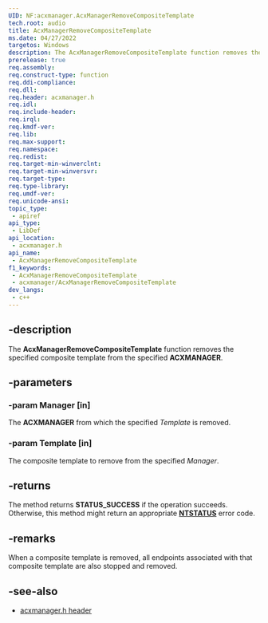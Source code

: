 ```yaml
---
UID: NF:acxmanager.AcxManagerRemoveCompositeTemplate
tech.root: audio
title: AcxManagerRemoveCompositeTemplate
ms.date: 04/27/2022
targetos: Windows
description: The AcxManagerRemoveCompositeTemplate function removes the specified composite template from the specified ACXMANAGER.
prerelease: true
req.assembly: 
req.construct-type: function
req.ddi-compliance: 
req.dll: 
req.header: acxmanager.h
req.idl: 
req.include-header: 
req.irql: 
req.kmdf-ver: 
req.lib: 
req.max-support: 
req.namespace: 
req.redist: 
req.target-min-winverclnt: 
req.target-min-winversvr: 
req.target-type: 
req.type-library: 
req.umdf-ver: 
req.unicode-ansi: 
topic_type:
 - apiref
api_type:
 - LibDef
api_location:
 - acxmanager.h
api_name:
 - AcxManagerRemoveCompositeTemplate
f1_keywords:
 - AcxManagerRemoveCompositeTemplate
 - acxmanager/AcxManagerRemoveCompositeTemplate
dev_langs:
 - c++
---
```


## -description

The **AcxManagerRemoveCompositeTemplate** function removes the specified composite template from the specified **ACXMANAGER**.

## -parameters

### -param Manager [in]

The **ACXMANAGER** from which the specified *Template* is removed.

### -param Template [in]

The composite template to remove from the specified *Manager*.

## -returns

The method returns **STATUS_SUCCESS** if the operation succeeds. Otherwise, this method might return an appropriate **[NTSTATUS](/windows-hardware/drivers/kernel/ntstatus-values)** error code.

## -remarks

When a composite template is removed, all endpoints associated with that composite template are also stopped and removed.

## -see-also

- [acxmanager.h header](index.md)

